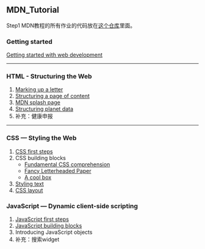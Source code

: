 ## MDN_Tutorial

Step1 MDN教程的所有作业的代码放在[这个仓库](https://github.com/AFukun/afukun.github.io)里面。

### Getting started

[Getting started with web development](http://afukun.github.io/getting-started)

---

### HTML - Structuring the Web

1. [Marking up a letter](http://afukun.github.io/markup-a-letter)
2. [Structuring a page of content](http://afukun.github.io/structuring-a-homepage)
3. [MDN splash page](http://afukun.github.io/mdn-splash-page)
4. [Structuring planet data](http://afukun.github.io/structuring-planet-data)
5. 补充：健康申报
---

### CSS — Styling the Web

1.  [CSS first steps](http://afukun.github.io/formatting-a-biography)
2.  CSS building blocks
    * [Fundamental CSS comprehension](http://afukun.github.io/fundamental-css-comprehension)
    * [Fancy Letterheaded Paper](http://afukun.github.io/fancy-letterheaded-paper)
    * [A cool box](http://afukun.github.io/cool-information-box)
3.  [Styling text](http://afukun.github.io/typesetting-a-homepage)
4.  [CSS layout](http://afukun.github.io/fundamental-layout-comprehension)

### JavaScript — Dynamic client-side scripting
1. [JavaScript first steps](http://afukun.github.io/silly-story-generator)
2. [JavaScript building blocks](http://afukun.github.io/image-gallery)
3. Introducing JavaScript objects
4. 补充：搜索widget
